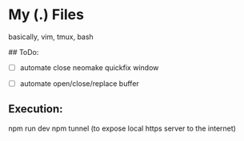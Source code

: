 # My (.) Files

basically, vim, tmux, bash


## ToDo:
- [ ] automate close neomake quickfix window
- [ ] automate open/close/replace buffer


## Execution:
  npm run dev
npm tunnel (to expose local https server to the internet)
